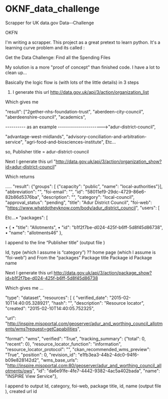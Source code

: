 # OKNF_data_challenge
Scrapper for UK data.gov
Data--Challenge

OKFN

I'm writing a scrapper. This project as a great pretext to learn python. It's a learning curve problem and its called :

Get the Data Challenge: Find all the Spending Files

My solution is a more "proof of concept" than finished code. I have a lot to clean up...

Basically the logic flow is (with lots of the little details) in 3 steps

1) I generate this url http://data.gov.uk/api/3/action/organization_list 

Which gives me

"result": ["2gether-nhs-foundation-trust", "aberdeen-city-council", "aberdeenshire-council", "academics",

---------- as an example ---------------------->"adur-district-council", 

"advantage-west-midlands", "advisory-conciliation-and-arbitration-service", "agri-food-and-biosciences-institute", Etc…

so, Publisher title = adur-district-council

Next I generate this url "http://data.gov.uk/api/3/action/organization_show?id=adur-district-council"  

Which returns 

….. "result": {"groups": [ {"capacity": "public", "name": "local-authorities"}], "abbreviation": "", "foi-email": "", "id": "58011ef9-29dc-4729-86e6-82b86d5376ba", "description": "", "category": "local-council", "approval_status": "pending", "title": "Adur District Council", "foi-web": "https://www.whatdotheyknow.com/body/adur_district_council", "users": [


Etc…•
"packages": [

• { • "title": "Allotments", • "id": "b1f2f7be-d024-425f-b6ff-5d8f45d86738", • "name": "allotments46" },

I append to the line “Publisher title” (output file )

Id, type (which I assume is “category”) ?? home page (which I assume is “foi-web”)
and From the “packages” Package title Package id Package name

Next I generate this url http://data.gov.uk/api/3/action/package_show?id=b1f2f7be-d024-425f-b6ff-5d8f45d86738

Which gives me …

"type": "dataset", "resources": [ { "verified_date": "2015-02-10T14:40:05.328921", "hash": "", "description": "Resource locator", "created": "2015-02-10T14:40:05.752325",

"url": "http://inspire.misoportal.com/geoserver/adur_and_worthing_council_allotments/wms?request=getCapabilities",

"format": "wms", "verified": "True", "tracking_summary": {"total": 0, "recent": 0}, "resource_locator_function": "information", "resource_locator_protocol": "", "ckan_recommended_wms_preview": "True", "position": 0, "revision_id": "e1fb3ea3-44b2-4dc0-94f6-b09e828142d2", "wms_base_urls": "http://inspire.misoportal.com:80/geoserver/adur_and_worthing_council_allotments/ows", "id": "da6e91fe-4fe7-4442-9382-4ac5a402bada", "name": "INSPIRE View Service"},

I append to output Id, category, foi-web, package title, id, name (output file ),  created url id
